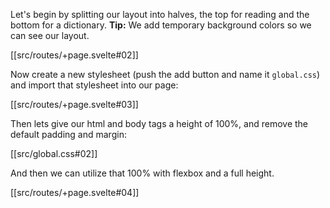 Let's begin by splitting our layout into halves, the top for reading and the bottom for a dictionary. **Tip:** We add temporary background colors so we can see our layout.

[[src/routes/+page.svelte#02]]

Now create a new stylesheet (push the add button and name it `global.css`) and import that stylesheet into our page:

[[src/routes/+page.svelte#03]]

Then lets give our html and body tags a height of 100%, and remove the default padding and margin:

[[src/global.css#02]]

And then we can utilize that 100% with flexbox and a full height.

[[src/routes/+page.svelte#04]]